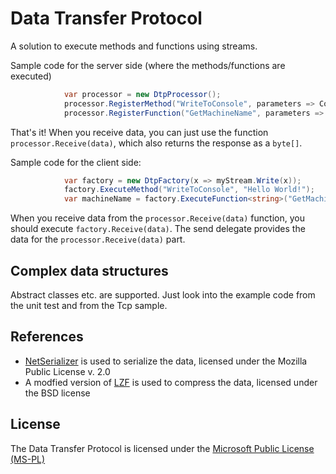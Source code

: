 # Data Transfer Protocol
A solution to execute methods and functions using streams.

Sample code for the server side (where the methods/functions are executed)
```csharp
            var processor = new DtpProcessor();
            processor.RegisterMethod("WriteToConsole", parameters => Console.WriteLine(parameters.GetString(0)));
            processor.RegisterFunction("GetMachineName", parameters => Environment.MachineName);
```

That's it! When you receive data, you can just use the function `processor.Receive(data)`, which also returns the response as a `byte[]`.

Sample code for the client side:
```csharp
            var factory = new DtpFactory(x => myStream.Write(x));
            factory.ExecuteMethod("WriteToConsole", "Hello World!");
            var machineName = factory.ExecuteFunction<string>("GetMachineName");
```

When you receive data from the `processor.Receive(data)` function, you should execute `factory.Receive(data)`. The send delegate provides the data for the `processor.Receive(data)` part.

## Complex data structures
Abstract classes etc. are supported. Just look into the example code from the unit test and from the Tcp sample.


## References
- [NetSerializer](https://github.com/tomba/netserializer) is used to serialize the data, licensed under the Mozilla Public
License v. 2.0
- A modfied version of [LZF](https://csharplzfcompression.codeplex.com/) is used to compress the data, licensed under the BSD license


## License
The Data Transfer Protocol is licensed under the [Microsoft Public License (MS-PL)](LICENSE)
